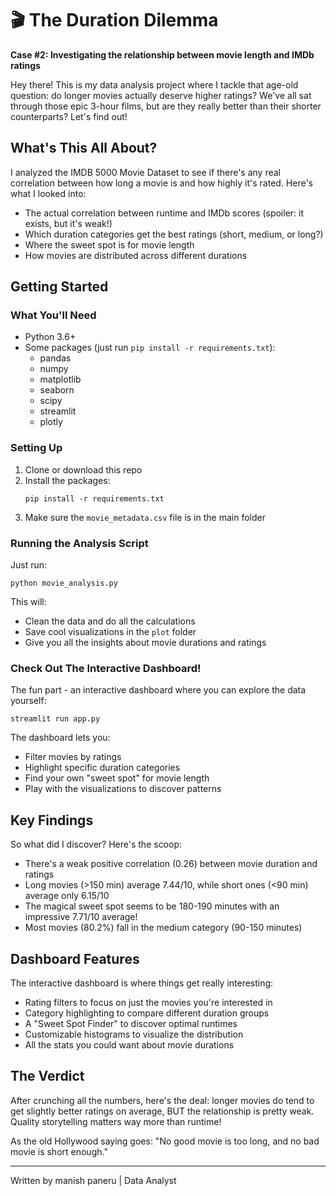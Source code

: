 # 🎬 The Duration Dilemma

**Case #2: Investigating the relationship between movie length and IMDb ratings**

Hey there! This is my data analysis project where I tackle that age-old question: do longer movies actually deserve higher ratings? We've all sat through those epic 3-hour films, but are they really better than their shorter counterparts? Let's find out!

## What's This All About?

I analyzed the IMDB 5000 Movie Dataset to see if there's any real correlation between how long a movie is and how highly it's rated. Here's what I looked into:

- The actual correlation between runtime and IMDb scores (spoiler: it exists, but it's weak!)
- Which duration categories get the best ratings (short, medium, or long?)
- Where the sweet spot is for movie length
- How movies are distributed across different durations

## Getting Started

### What You'll Need

- Python 3.6+
- Some packages (just run `pip install -r requirements.txt`):
  - pandas
  - numpy
  - matplotlib
  - seaborn
  - scipy
  - streamlit
  - plotly

### Setting Up

1. Clone or download this repo
2. Install the packages:
   ```
   pip install -r requirements.txt
   ```
3. Make sure the `movie_metadata.csv` file is in the main folder

### Running the Analysis Script

Just run:
```
python movie_analysis.py
```

This will:
- Clean the data and do all the calculations
- Save cool visualizations in the `plot` folder
- Give you all the insights about movie durations and ratings

### Check Out The Interactive Dashboard!

The fun part - an interactive dashboard where you can explore the data yourself:
```
streamlit run app.py
```

The dashboard lets you:
- Filter movies by ratings
- Highlight specific duration categories
- Find your own "sweet spot" for movie length
- Play with the visualizations to discover patterns

## Key Findings

So what did I discover? Here's the scoop:

- There's a weak positive correlation (0.26) between movie duration and ratings
- Long movies (>150 min) average 7.44/10, while short ones (<90 min) average only 6.15/10
- The magical sweet spot seems to be 180-190 minutes with an impressive 7.71/10 average!
- Most movies (80.2%) fall in the medium category (90-150 minutes)

## Dashboard Features

The interactive dashboard is where things get really interesting:
- Rating filters to focus on just the movies you're interested in
- Category highlighting to compare different duration groups
- A "Sweet Spot Finder" to discover optimal runtimes
- Customizable histograms to visualize the distribution
- All the stats you could want about movie durations

## The Verdict

After crunching all the numbers, here's the deal: longer movies do tend to get slightly better ratings on average, BUT the relationship is pretty weak. Quality storytelling matters way more than runtime!

As the old Hollywood saying goes: "No good movie is too long, and no bad movie is short enough."

---

Written by manish paneru | Data Analyst 